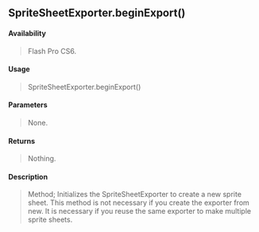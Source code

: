 ## SpriteSheetExporter.beginExport()

#### Availability

> Flash Pro CS6.

#### Usage

> SpriteSheetExporter.beginExport()

#### Parameters

> None.

#### Returns

> Nothing.

#### Description

> Method; Initializes the SpriteSheetExporter to create a new sprite sheet. This method is not necessary if you create the exporter from new. It is necessary if you reuse the same exporter to make multiple sprite sheets.
